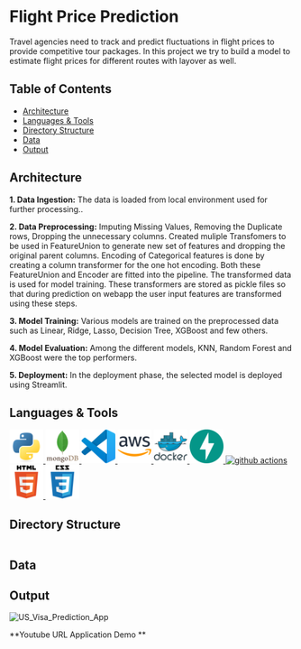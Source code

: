 # Flight Price Prediction
Travel agencies need to track and predict fluctuations in flight prices to provide competitive tour packages. In this project we try to build a model to estimate flight prices for different routes with layover as well.

## Table of Contents
- [Architecture](#architecture)
- [Languages & Tools](#languages--tools)
- [Directory Structure](#directory-structure)
- [Data](#data)
- [Output](#output)
  
## Architecture
**1. Data Ingestion:**  The data is loaded from local environment used for further processing..

**2. Data Preprocessing:** Imputing Missing Values, Removing the Duplicate rows, Dropping the unnecessary columns. Created muliple Transfomers to be used in FeatureUnion to generate new set of features and dropping the original parent columns. Encoding of Categorical features is done by creating a column transformer for the one hot encoding. Both these FeatureUnion and Encoder are fitted into the pipeline. The transformed data is used for model training. These transformers are stored as pickle files so that during prediction on webapp the user input features are transformed using these steps.

**3. Model Training:** Various models are trained on the preprocessed data such as Linear, Ridge, Lasso, Decision Tree, XGBoost and few others.

**4. Model Evaluation:** Among the different models, KNN, Random Forest and XGBoost were the top performers.

**5. Deployment:** In the deployment phase, the selected model is deployed using Streamlit.

## Languages & Tools
<div align="">
  <a href="https://www.python.org" target="_blank" rel="noreferrer">
    <img src="https://raw.githubusercontent.com/devicons/devicon/master/icons/python/python-original.svg" alt="python" width="60" height="60"/>
  </a>
  <a href="https://www.mongodb.com" target="_blank" rel="noreferrer">
    <img src="https://raw.githubusercontent.com/devicons/devicon/master/icons/mongodb/mongodb-original-wordmark.svg" alt="mongodb" width="60" height="60"/>
  </a>
  <a href="https://code.visualstudio.com" target="_blank" rel="noreferrer">
    <img src="https://raw.githubusercontent.com/devicons/devicon/master/icons/vscode/vscode-original.svg" alt="vscode" width="60" height="60"/>
  </a>
  <a href="https://aws.amazon.com/s3/" target="_blank" rel="noreferrer">
    <img src="https://raw.githubusercontent.com/devicons/devicon/master/icons/amazonwebservices/amazonwebservices-original-wordmark.svg" alt="aws s3" width="60" height="60"/>
  </a>
  <a href="https://www.docker.com/" target="_blank" rel="noreferrer">
    <img src="https://raw.githubusercontent.com/devicons/devicon/master/icons/docker/docker-original-wordmark.svg" alt="docker" width="60" height="60"/>
  </a>
  <a href="https://fastapi.tiangolo.com" target="_blank" rel="noreferrer">
    <img src="https://raw.githubusercontent.com/devicons/devicon/master/icons/fastapi/fastapi-original.svg" alt="fastapi" width="60" height="60"/>
  </a>
  <a href="https://github.com/features/actions" target="_blank" rel="noreferrer">
    <img src="https://avatars.githubusercontent.com/u/44036562?s=200&v=4" alt="github actions" width="60" height="60"/>
  </a>
  <a href="https://developer.mozilla.org/en-US/docs/Web/HTML" target="_blank" rel="noreferrer">
    <img src="https://raw.githubusercontent.com/devicons/devicon/master/icons/html5/html5-original-wordmark.svg" alt="html" width="60" height="60"/>
  </a>
  <a href="https://developer.mozilla.org/en-US/docs/Web/CSS" target="_blank" rel="noreferrer">
    <img src="https://raw.githubusercontent.com/devicons/devicon/master/icons/css3/css3-original-wordmark.svg" alt="css" width="60" height="60"/>
  </a>
</div>

## Directory Structure

```

```
## Data
## Output
![US_Visa_Prediction_App](https://github.com/mansoorali1/US_Visa_Approval_Predicton/assets/73877240/9ce44d98-6038-476c-a57b-15b2354f0b2f)


**Youtube URL Application Demo **

